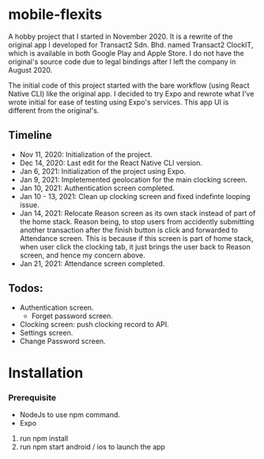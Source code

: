 # mobile-flexits

A hobby project that I started in November 2020. It is a rewrite of the original app I developed for Transact2 Sdn. Bhd. named Transact2 ClockIT, which is available in both Google Play and Apple Store. I do not have the original's source code due to legal bindings after I left the company in August 2020.

The initial code of this project started with the bare workflow (using React Native CLI) like the original app. I decided to try Expo and rewrote what I've wrote initial for ease of testing using Expo's services. This app UI is different from the original's.

## Timeline

-   Nov 11, 2020: Initialization of the project.
-   Dec 14, 2020: Last edit for the React Native CLI version.
-   Jan 6, 2021: Initialization of the project using Expo.
-   Jan 9, 2021: Impletemented geolocation for the main clocking screen.
-   Jan 10, 2021: Authentication screen completed.
-   Jan 10 - 13, 2021: Clean up clocking screen and fixed indefinte looping issue.
-   Jan 14, 2021: Relocate Reason screen as its own stack instead of part of the home stack.
    Reason being, to stop users from accidently submitting another transaction after the finish
    button is click and forwarded to Attendance screen. This is because if this screen is part of
    home stack, when user click the clocking tab, it just brings the user back to Reason screen, and
    hence my concern above.
-   Jan 21, 2021: Attendance screen completed.

## Todos:

-   Authentication screen.
    -   Forget password screen.
-   Clocking screen: push clocking record to API.
-   Settings screen.
-   Change Password screen.

# Installation

### Prerequisite

-   NodeJs to use npm command.
-   Expo

1. run npm install
2. run npm start android / ios to launch the app
